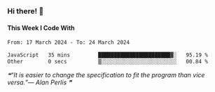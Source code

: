 ### Hi there! 👋

#### This Week I Code With
<!--START_SECTION:waka-->

```txt
From: 17 March 2024 - To: 24 March 2024

JavaScript   35 mins         ███████████████████████▓░   95.19 %
Other        0 secs          ▒░░░░░░░░░░░░░░░░░░░░░░░░   00.84 %
```

<!--END_SECTION:waka-->

<!--STARTS_HERE_QUOTE_README-->
<i>❝“It is easier to change the specification to fit the program than vice versa.”— Alan Perlis   ❞</i>
<!--ENDS_HERE_QUOTE_README-->
